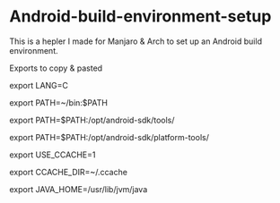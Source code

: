 # Android-build-environment-setup

This is a hepler I made for Manjaro & Arch to set up an Android build environment.

Exports to copy & pasted

export LANG=C

export PATH=~/bin:$PATH

export PATH=$PATH:/opt/android-sdk/tools/

export PATH=$PATH:/opt/android-sdk/platform-tools/

export USE_CCACHE=1

export CCACHE_DIR=~/.ccache

export JAVA_HOME=/usr/lib/jvm/java


